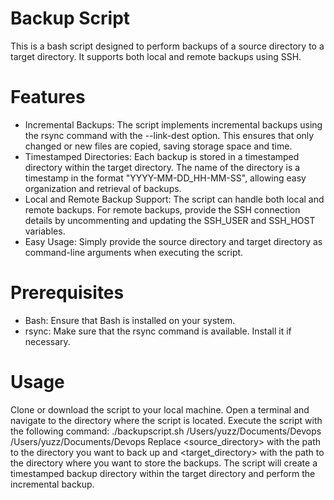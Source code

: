 # Backup Script
This is a bash script designed to perform backups of a source directory to a target directory. It supports both local and remote backups using SSH.
# Features
- Incremental Backups: The script implements incremental backups using the rsync command with the --link-dest option. This ensures that only changed or new files are copied, saving storage space and time.
- Timestamped Directories: Each backup is stored in a timestamped directory within the target directory. The name of the directory is a timestamp in the format "YYYY-MM-DD_HH-MM-SS", allowing easy organization and retrieval of backups.
- Local and Remote Backup Support: The script can handle both local and remote backups. For remote backups, provide the SSH connection details by uncommenting and updating the SSH_USER and SSH_HOST variables.
- Easy Usage: Simply provide the source directory and target directory as command-line arguments when executing the script.
# Prerequisites
- Bash: Ensure that Bash is installed on your system.
- rsync: Make sure that the rsync command is available. Install it if necessary.
# Usage
 Clone or download the script to your local machine.
Open a terminal and navigate to the directory where the script is located.
Execute the script with the following command:
 ./backupscript.sh /Users/yuzz/Documents/Devops /Users/yuzz/Documents/Devops
 Replace <source_directory> with the path to the directory you want to back up and <target_directory> with the path to the directory where you want to store the backups.
 The script will create a timestamped backup directory within the target directory and perform the incremental backup.

